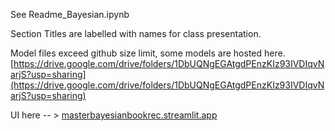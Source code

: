 See Readme_Bayesian.ipynb

Section Titles are labelled with names for class presentation.

Model files exceed github size limit, some models are hosted here. 
[https://drive.google.com/drive/folders/1DbUQNgEGAtgdPEnzKIz93IVDIqvNarjS?usp=sharing](https://drive.google.com/drive/folders/1DbUQNgEGAtgdPEnzKIz93IVDIqvNarjS?usp=sharing)


UI here  -- > [masterbayesianbookrec.streamlit.app](masterbayesianbookrec.streamlit.app)
